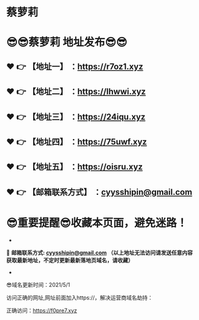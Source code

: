 # 蔡萝莉
:sunglasses::sunglasses:蔡萝莉 地址发布:sunglasses::sunglasses:
==
:heart: :point_right: 【地址一】 ：https://r7oz1.xyz
------
:heart: :point_right: 【地址二】 ：https://lhwwi.xyz
------
:heart: :point_right: 【地址三】 ：https://24iqu.xyz
------
:heart: :point_right: 【地址四】 ：https://75uwf.xyz
------
:heart: :point_right: 【地址五】 ：https://oisru.xyz
------
:heart: :point_right: 【邮箱联系方式】 ：cyysshipin@gmail.com
------
:sunglasses:重要提醒:sunglasses:收藏本页面，避免迷路！
==

-

:e-mail: __邮箱联系方式: cyysshipin@gmail.com （以上地址无法访问请发送任意内容获取最新地址，不定时更新最新落地页域名，请收藏）__

-

:sunglasses:域名更新时间：2021/5/1

访问正确的网址,网址前面加入https://，解决运营商域名劫持：

正确访问：https://f0pre7.xyz

